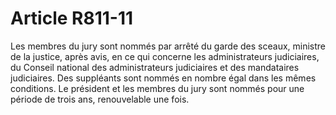 # Article R811-11

Les membres du jury sont nommés par arrêté du garde des sceaux, ministre de la justice, après avis, en ce qui concerne les administrateurs judiciaires, du Conseil national des administrateurs judiciaires et des mandataires judiciaires. Des suppléants sont nommés en nombre égal dans les mêmes conditions. Le président et les membres du jury sont nommés pour une période de trois ans, renouvelable une fois.
